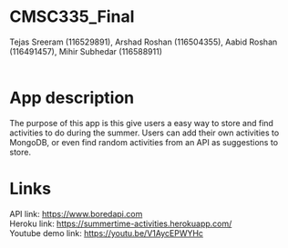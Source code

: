 # CMSC335_Final
Tejas Sreeram (116529891), Arshad Roshan (116504355), Aabid Roshan (116491457), Mihir Subhedar (116588911)
<br /> <br /> 
# App description 
The purpose of this app is this give users a easy way to store and find activities to do
during the summer. Users can add their own activities to MongoDB, or even find random 
activities from an API as suggestions to store. <br /> 
# Links
API link: https://www.boredapi.com <br /> 
Heroku link: https://summertime-activities.herokuapp.com/ <br /> 
Youtube demo link: https://youtu.be/V1AycEPWYHc <br /> 